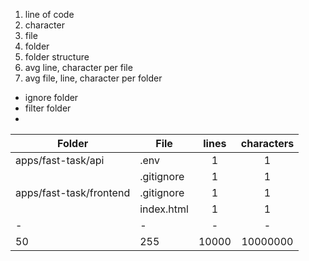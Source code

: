 1. line of code
2. character
3. file
4. folder
5. folder structure
6. avg line, character per file
7. avg file, line, character per folder

- ignore folder
- filter folder
- 

| Folder                  | File       | lines | characters |
| ----------------------- | ---------- | :---: | :--------: |
| apps/fast-task/api      | .env       |   1   |     1      |
|                         | .gitignore |   1   |     1      |
| apps/fast-task/frontend | .gitignore |   1   |     1      |
|                         | index.html |   1   |     1      |
| -                       | -          |   -   |     -      |
| 50                      | 255        | 10000 |  10000000  |
